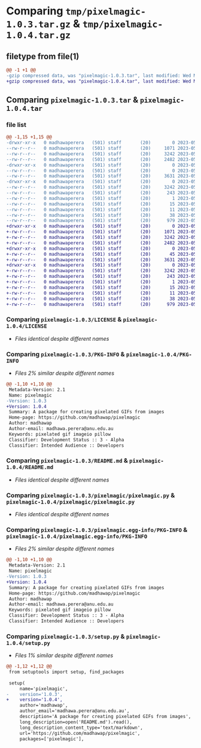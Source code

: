 # Comparing `tmp/pixelmagic-1.0.3.tar.gz` & `tmp/pixelmagic-1.0.4.tar.gz`

## filetype from file(1)

```diff
@@ -1 +1 @@
-gzip compressed data, was "pixelmagic-1.0.3.tar", last modified: Wed May 10 06:44:42 2023, max compression
+gzip compressed data, was "pixelmagic-1.0.4.tar", last modified: Wed May 10 06:50:45 2023, max compression
```

## Comparing `pixelmagic-1.0.3.tar` & `pixelmagic-1.0.4.tar`

### file list

```diff
@@ -1,15 +1,15 @@
-drwxr-xr-x   0 madhawaperera   (501) staff       (20)        0 2023-05-10 06:44:42.432677 pixelmagic-1.0.3/
--rw-r--r--   0 madhawaperera   (501) staff       (20)     1071 2023-05-10 06:09:39.000000 pixelmagic-1.0.3/LICENSE
--rw-r--r--   0 madhawaperera   (501) staff       (20)     3242 2023-05-10 06:44:42.432429 pixelmagic-1.0.3/PKG-INFO
--rw-r--r--   0 madhawaperera   (501) staff       (20)     2482 2023-05-10 06:42:58.000000 pixelmagic-1.0.3/README.md
-drwxr-xr-x   0 madhawaperera   (501) staff       (20)        0 2023-05-10 06:44:42.430804 pixelmagic-1.0.3/pixelmagic/
--rw-r--r--   0 madhawaperera   (501) staff       (20)        0 2023-05-10 06:09:39.000000 pixelmagic-1.0.3/pixelmagic/__init__.py
--rw-r--r--   0 madhawaperera   (501) staff       (20)     3631 2023-05-10 06:09:39.000000 pixelmagic-1.0.3/pixelmagic/pixelmagic.py
-drwxr-xr-x   0 madhawaperera   (501) staff       (20)        0 2023-05-10 06:44:42.432071 pixelmagic-1.0.3/pixelmagic.egg-info/
--rw-r--r--   0 madhawaperera   (501) staff       (20)     3242 2023-05-10 06:44:42.000000 pixelmagic-1.0.3/pixelmagic.egg-info/PKG-INFO
--rw-r--r--   0 madhawaperera   (501) staff       (20)      243 2023-05-10 06:44:42.000000 pixelmagic-1.0.3/pixelmagic.egg-info/SOURCES.txt
--rw-r--r--   0 madhawaperera   (501) staff       (20)        1 2023-05-10 06:44:42.000000 pixelmagic-1.0.3/pixelmagic.egg-info/dependency_links.txt
--rw-r--r--   0 madhawaperera   (501) staff       (20)       15 2023-05-10 06:44:42.000000 pixelmagic-1.0.3/pixelmagic.egg-info/requires.txt
--rw-r--r--   0 madhawaperera   (501) staff       (20)       11 2023-05-10 06:44:42.000000 pixelmagic-1.0.3/pixelmagic.egg-info/top_level.txt
--rw-r--r--   0 madhawaperera   (501) staff       (20)       38 2023-05-10 06:44:42.432766 pixelmagic-1.0.3/setup.cfg
--rw-r--r--   0 madhawaperera   (501) staff       (20)      979 2023-05-10 06:44:12.000000 pixelmagic-1.0.3/setup.py
+drwxr-xr-x   0 madhawaperera   (501) staff       (20)        0 2023-05-10 06:50:45.253197 pixelmagic-1.0.4/
+-rw-r--r--   0 madhawaperera   (501) staff       (20)     1071 2023-05-10 06:09:39.000000 pixelmagic-1.0.4/LICENSE
+-rw-r--r--   0 madhawaperera   (501) staff       (20)     3242 2023-05-10 06:50:45.252862 pixelmagic-1.0.4/PKG-INFO
+-rw-r--r--   0 madhawaperera   (501) staff       (20)     2482 2023-05-10 06:42:58.000000 pixelmagic-1.0.4/README.md
+drwxr-xr-x   0 madhawaperera   (501) staff       (20)        0 2023-05-10 06:50:45.249922 pixelmagic-1.0.4/pixelmagic/
+-rw-r--r--   0 madhawaperera   (501) staff       (20)       45 2023-05-10 06:49:50.000000 pixelmagic-1.0.4/pixelmagic/__init__.py
+-rw-r--r--   0 madhawaperera   (501) staff       (20)     3631 2023-05-10 06:09:39.000000 pixelmagic-1.0.4/pixelmagic/pixelmagic.py
+drwxr-xr-x   0 madhawaperera   (501) staff       (20)        0 2023-05-10 06:50:45.252386 pixelmagic-1.0.4/pixelmagic.egg-info/
+-rw-r--r--   0 madhawaperera   (501) staff       (20)     3242 2023-05-10 06:50:45.000000 pixelmagic-1.0.4/pixelmagic.egg-info/PKG-INFO
+-rw-r--r--   0 madhawaperera   (501) staff       (20)      243 2023-05-10 06:50:45.000000 pixelmagic-1.0.4/pixelmagic.egg-info/SOURCES.txt
+-rw-r--r--   0 madhawaperera   (501) staff       (20)        1 2023-05-10 06:50:45.000000 pixelmagic-1.0.4/pixelmagic.egg-info/dependency_links.txt
+-rw-r--r--   0 madhawaperera   (501) staff       (20)       15 2023-05-10 06:50:45.000000 pixelmagic-1.0.4/pixelmagic.egg-info/requires.txt
+-rw-r--r--   0 madhawaperera   (501) staff       (20)       11 2023-05-10 06:50:45.000000 pixelmagic-1.0.4/pixelmagic.egg-info/top_level.txt
+-rw-r--r--   0 madhawaperera   (501) staff       (20)       38 2023-05-10 06:50:45.253317 pixelmagic-1.0.4/setup.cfg
+-rw-r--r--   0 madhawaperera   (501) staff       (20)      979 2023-05-10 06:50:17.000000 pixelmagic-1.0.4/setup.py
```

### Comparing `pixelmagic-1.0.3/LICENSE` & `pixelmagic-1.0.4/LICENSE`

 * *Files identical despite different names*

### Comparing `pixelmagic-1.0.3/PKG-INFO` & `pixelmagic-1.0.4/PKG-INFO`

 * *Files 2% similar despite different names*

```diff
@@ -1,10 +1,10 @@
 Metadata-Version: 2.1
 Name: pixelmagic
-Version: 1.0.3
+Version: 1.0.4
 Summary: A package for creating pixelated GIFs from images
 Home-page: https://github.com/madhawap/pixelmagic
 Author: madhawap
 Author-email: madhawa.perera@anu.edu.au
 Keywords: pixelated gif imageio pillow
 Classifier: Development Status :: 3 - Alpha
 Classifier: Intended Audience :: Developers
```

### Comparing `pixelmagic-1.0.3/README.md` & `pixelmagic-1.0.4/README.md`

 * *Files identical despite different names*

### Comparing `pixelmagic-1.0.3/pixelmagic/pixelmagic.py` & `pixelmagic-1.0.4/pixelmagic/pixelmagic.py`

 * *Files identical despite different names*

### Comparing `pixelmagic-1.0.3/pixelmagic.egg-info/PKG-INFO` & `pixelmagic-1.0.4/pixelmagic.egg-info/PKG-INFO`

 * *Files 2% similar despite different names*

```diff
@@ -1,10 +1,10 @@
 Metadata-Version: 2.1
 Name: pixelmagic
-Version: 1.0.3
+Version: 1.0.4
 Summary: A package for creating pixelated GIFs from images
 Home-page: https://github.com/madhawap/pixelmagic
 Author: madhawap
 Author-email: madhawa.perera@anu.edu.au
 Keywords: pixelated gif imageio pillow
 Classifier: Development Status :: 3 - Alpha
 Classifier: Intended Audience :: Developers
```

### Comparing `pixelmagic-1.0.3/setup.py` & `pixelmagic-1.0.4/setup.py`

 * *Files 1% similar despite different names*

```diff
@@ -1,12 +1,12 @@
 from setuptools import setup, find_packages
 
 setup(
     name='pixelmagic',
-    version='1.0.3',
+    version='1.0.4',
     author='madhawap',
     author_email='madhawa.perera@anu.edu.au',
     description='A package for creating pixelated GIFs from images',
     long_description=open('README.md').read(),
     long_description_content_type='text/markdown',
     url='https://github.com/madhawap/pixelmagic',
     packages=['pixelmagic'],
```


